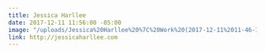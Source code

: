 ```yaml
---
title: Jessica Harllee
date: 2017-12-11 11:56:00 -05:00
image: "/uploads/Jessica%20Harllee%20%7C%20Work%20(2017-12-11%2011-46-10).png"
link: http://jessicaharllee.com
---
```


